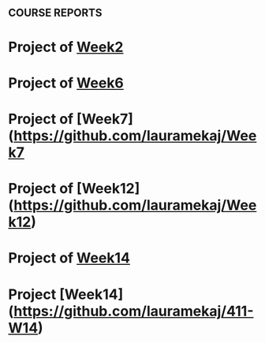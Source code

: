 ## COURSE REPORTS

#  Project of [Week2](https://github.com/lauramekaj/Week2)
#  Project of [Week6](https://github.com/lauramekaj/Week6)
#  Project of [Week7] (https://github.com/lauramekaj/Week7
#  Project of [Week12] (https://github.com/lauramekaj/Week12)
#  Project of [Week14](https://github.com/lauramekaj/week14)
#  Project [Week14] (https://github.com/lauramekaj/411-W14)





